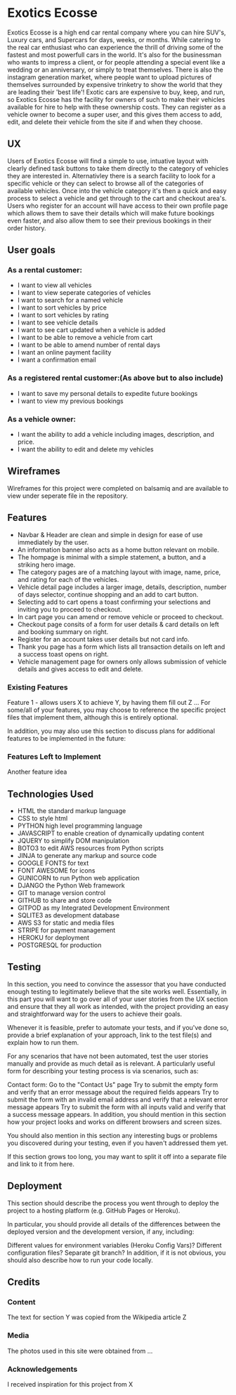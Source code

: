 # Exotics Ecosse
Exotics Ecosse is a high end car rental company where you can hire SUV's, Luxury cars, and Supercars for days, weeks, or months.
While catering to the real car enthusiast who can experience the thrill of driving some of the fastest and most powerfull cars in the world.
It's also for the businessman who wants to impress a client, or for people attending a special event like a wedding or an anniversary,
or simply to treat themselves.
There is also the instagram generation market, where people want to upload pictures of themselves surrounded by expensive trinketry to
show the world that they are leading their 'best life'!
Exotic cars are expensive to buy, keep, and run, so Exotics Ecosse has the facility for owners of such to make their vehicles available
for hire to help with these ownership costs.
They can register as a vehicle owner to become a super user, and this gives them access to add, edit, and delete their vehicle 
from the site if and when they choose.

## UX
Users of Exotics Ecosse will find a simple to use, intuative layout with clearly defined task buttons to take them directly to the 
category of vehicles they are interested in. Alternativley there is a search facility to look for a specific vehicle or they can
select to browse all of the categories of available vehicles. Once into the vehicle category it's then a quick and easy process
to select a vehicle and get through to the cart and checkout area's. Users who register for an account will have access to their
own profile page which allows them to save their details which will make future bookings even faster, and also allow them to
see their previous bookings in their order history.

## User goals

### As a rental customer:
* I want to view all vehicles
* I want to view seperate categories of vehicles
* I want to search for a named vehicle
* I want to sort vehicles by price
* I want to sort vehicles by rating
* I want to see vehicle details
* I want to see cart updated when a vehicle is added 
* I want to be able to remove a vehicle from cart
* I want to be able to amend number of rental days
* I want an online payment facility
* I want a confirmation email 

### As a registered rental customer:(As above but to also include)
* I want to save my personal details to expedite future bookings
* I want to view my previous bookings

### As a vehicle owner:
* I want the ability to add a vehicle including images, description, and price.
* I want the ability to edit and delete my vehicles

## Wireframes 
Wireframes for this project were completed on balsamiq and are available to view under seperate file in the repository.

## Features

* Navbar & Header are clean and simple in design for ease of use immediately by the user.
* An information banner also acts as a home button relevant on mobile.
* The hompage is minimal with a simple statement, a button, and a striking hero image.
* The category pages are of a matching layout with image, name, price, and rating for each of the vehicles.
* Vehicle detail page includes a larger image, details, description, number of days selector, continue shopping and an add to cart button.
* Selecting add to cart opens a toast confirming your selections and inviting you to proceed to checkout.
* In cart page you can amend or remove vehicle or proceed to checkout.
* Checkout page consits of a form for user details & card details on left and booking summary on right.
* Register for an account takes user details but not card info.
* Thank you page has a form which lists all transaction details on left and a success toast opens on right.
* Vehicle management page for owners only allows submission of vehicle details and gives access to edit and delete.

### Existing Features
Feature 1 - allows users X to achieve Y, by having them fill out Z
...
For some/all of your features, you may choose to reference the specific project files that implement them, although this is entirely optional.

In addition, you may also use this section to discuss plans for additional features to be implemented in the future:

### Features Left to Implement
Another feature idea

## Technologies Used
* HTML the standard markup language
* CSS to style html
* PYTHON high level programming language
* JAVASCRIPT to enable creation of dynamically updating content
* JQUERY to simplify DOM manipulation
* BOTO3 to edit AWS resources from Python scripts
* JINJA to generate any markup and source code
* GOOGLE FONTS for text
* FONT AWESOME for icons
* GUNICORN to run Python web application
* DJANGO the Python Web framework
* GIT to manage version control
* GITHUB to share and store code
* GITPOD as my Integrated Development Environment
* SQLITE3 as development database 
* AWS S3  for static and media files 
* STRIPE  for payment management
* HEROKU  for deployment
* POSTGRESQL for production


## Testing
In this section, you need to convince the assessor that you have conducted enough testing to legitimately believe that the site works well. Essentially, in this part you will want to go over all of your user stories from the UX section and ensure that they all work as intended, with the project providing an easy and straightforward way for the users to achieve their goals.

Whenever it is feasible, prefer to automate your tests, and if you've done so, provide a brief explanation of your approach, link to the test file(s) and explain how to run them.

For any scenarios that have not been automated, test the user stories manually and provide as much detail as is relevant. A particularly useful form for describing your testing process is via scenarios, such as:

Contact form:
Go to the "Contact Us" page
Try to submit the empty form and verify that an error message about the required fields appears
Try to submit the form with an invalid email address and verify that a relevant error message appears
Try to submit the form with all inputs valid and verify that a success message appears.
In addition, you should mention in this section how your project looks and works on different browsers and screen sizes.

You should also mention in this section any interesting bugs or problems you discovered during your testing, even if you haven't addressed them yet.

If this section grows too long, you may want to split it off into a separate file and link to it from here.

## Deployment
This section should describe the process you went through to deploy the project to a hosting platform (e.g. GitHub Pages or Heroku).

In particular, you should provide all details of the differences between the deployed version and the development version, if any, including:

Different values for environment variables (Heroku Config Vars)?
Different configuration files?
Separate git branch?
In addition, if it is not obvious, you should also describe how to run your code locally.

## Credits
### Content
The text for section Y was copied from the Wikipedia article Z
### Media
The photos used in this site were obtained from ...
### Acknowledgements
I received inspiration for this project from X
